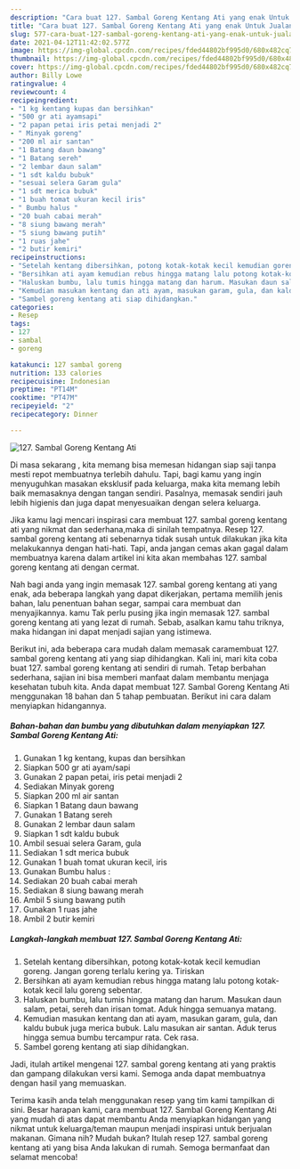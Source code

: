 ```yaml
---
description: "Cara buat 127. Sambal Goreng Kentang Ati yang enak Untuk Jualan"
title: "Cara buat 127. Sambal Goreng Kentang Ati yang enak Untuk Jualan"
slug: 577-cara-buat-127-sambal-goreng-kentang-ati-yang-enak-untuk-jualan
date: 2021-04-12T11:42:02.577Z
image: https://img-global.cpcdn.com/recipes/fded44802bf995d0/680x482cq70/127-sambal-goreng-kentang-ati-foto-resep-utama.jpg
thumbnail: https://img-global.cpcdn.com/recipes/fded44802bf995d0/680x482cq70/127-sambal-goreng-kentang-ati-foto-resep-utama.jpg
cover: https://img-global.cpcdn.com/recipes/fded44802bf995d0/680x482cq70/127-sambal-goreng-kentang-ati-foto-resep-utama.jpg
author: Billy Lowe
ratingvalue: 4
reviewcount: 4
recipeingredient:
- "1 kg kentang kupas dan bersihkan"
- "500 gr ati ayamsapi"
- "2 papan petai iris petai menjadi 2"
- " Minyak goreng"
- "200 ml air santan"
- "1 Batang daun bawang"
- "1 Batang sereh"
- "2 lembar daun salam"
- "1 sdt kaldu bubuk"
- "sesuai selera Garam gula"
- "1 sdt merica bubuk"
- "1 buah tomat ukuran kecil iris"
- " Bumbu halus "
- "20 buah cabai merah"
- "8 siung bawang merah"
- "5 siung bawang putih"
- "1 ruas jahe"
- "2 butir kemiri"
recipeinstructions:
- "Setelah kentang dibersihkan, potong kotak-kotak kecil kemudian goreng. Jangan goreng terlalu kering ya. Tiriskan"
- "Bersihkan ati ayam kemudian rebus hingga matang lalu potong kotak-kotak kecil lalu goreng sebentar."
- "Haluskan bumbu, lalu tumis hingga matang dan harum. Masukan daun salam, petai, sereh dan irisan tomat. Aduk hingga semuanya matang."
- "Kemudian masukan kentang dan ati ayam, masukan garam, gula, dan kaldu bubuk juga merica bubuk. Lalu masukan air santan. Aduk terus hingga semua bumbu tercampur rata. Cek rasa."
- "Sambel goreng kentang ati siap dihidangkan."
categories:
- Resep
tags:
- 127
- sambal
- goreng

katakunci: 127 sambal goreng 
nutrition: 133 calories
recipecuisine: Indonesian
preptime: "PT14M"
cooktime: "PT47M"
recipeyield: "2"
recipecategory: Dinner

---
```



![127. Sambal Goreng Kentang Ati](https://img-global.cpcdn.com/recipes/fded44802bf995d0/680x482cq70/127-sambal-goreng-kentang-ati-foto-resep-utama.jpg)

Di masa  sekarang , kita memang bisa memesan hidangan siap saji tanpa mesti repot membuatnya terlebih dahulu. Tapi, bagi kamu yang ingin menyuguhkan masakan eksklusif pada keluarga, maka kita memang lebih baik memasaknya dengan tangan sendiri. Pasalnya, memasak sendiri jauh lebih higienis dan juga dapat menyesuaikan dengan selera keluarga.

Jika kamu lagi mencari inspirasi cara membuat 127. sambal goreng kentang ati yang nikmat dan sederhana,maka di sinilah tempatnya. Resep 127. sambal goreng kentang ati  sebenarnya tidak susah untuk dilakukan jika kita melakukannya dengan hati-hati. Tapi, anda jangan cemas akan gagal dalam membuatnya 
karena dalam artikel ini kita akan membahas 127. sambal goreng kentang ati dengan cermat.  



Nah bagi anda yang ingin memasak 127. sambal goreng kentang ati yang enak, ada beberapa langkah yang dapat dikerjakan, pertama memilih jenis bahan, lalu penentuan bahan segar, sampai cara membuat dan menyajikannya. kamu Tak perlu pusing jika ingin memasak 127. sambal goreng kentang ati yang lezat di rumah. Sebab, asalkan kamu  tahu triknya, maka hidangan ini dapat menjadi sajian yang istimewa.

Berikut ini, ada beberapa cara mudah dalam memasak caramembuat 127. sambal goreng kentang ati yang siap dihidangkan. Kali ini, mari kita coba buat 127. sambal goreng kentang ati sendiri di rumah. Tetap berbahan sederhana, sajian ini bisa memberi manfaat dalam membantu menjaga kesehatan tubuh kita. Anda dapat membuat 127. Sambal Goreng Kentang Ati menggunakan 18 bahan dan 5 tahap pembuatan. Berikut ini cara dalam menyiapkan hidangannya.

<!--inarticleads1-->

##### Bahan-bahan dan bumbu yang dibutuhkan dalam menyiapkan 127. Sambal Goreng Kentang Ati:

1. Gunakan 1 kg kentang, kupas dan bersihkan
1. Siapkan 500 gr ati ayam/sapi
1. Gunakan 2 papan petai, iris petai menjadi 2
1. Sediakan  Minyak goreng
1. Siapkan 200 ml air santan
1. Siapkan 1 Batang daun bawang
1. Gunakan 1 Batang sereh
1. Gunakan 2 lembar daun salam
1. Siapkan 1 sdt kaldu bubuk
1. Ambil sesuai selera Garam, gula
1. Sediakan 1 sdt merica bubuk
1. Gunakan 1 buah tomat ukuran kecil, iris
1. Gunakan  Bumbu halus :
1. Sediakan 20 buah cabai merah
1. Sediakan 8 siung bawang merah
1. Ambil 5 siung bawang putih
1. Gunakan 1 ruas jahe
1. Ambil 2 butir kemiri




<!--inarticleads2-->

##### Langkah-langkah membuat 127. Sambal Goreng Kentang Ati:

1. Setelah kentang dibersihkan, potong kotak-kotak kecil kemudian goreng. Jangan goreng terlalu kering ya. Tiriskan
1. Bersihkan ati ayam kemudian rebus hingga matang lalu potong kotak-kotak kecil lalu goreng sebentar.
1. Haluskan bumbu, lalu tumis hingga matang dan harum. Masukan daun salam, petai, sereh dan irisan tomat. Aduk hingga semuanya matang.
1. Kemudian masukan kentang dan ati ayam, masukan garam, gula, dan kaldu bubuk juga merica bubuk. Lalu masukan air santan. Aduk terus hingga semua bumbu tercampur rata. Cek rasa.
1. Sambel goreng kentang ati siap dihidangkan.




Jadi, itulah artikel mengenai  127. sambal goreng kentang ati  yang praktis dan gampang dilakukan versi kami. Semoga anda dapat membuatnya dengan hasil yang memuaskan. 

Terima kasih anda telah menggunakan resep yang tim kami tampilkan di sini. Besar harapan kami, cara membuat  127. Sambal Goreng Kentang Ati yang mudah di atas dapat membantu Anda menyiapkan hidangan yang nikmat untuk keluarga/teman maupun menjadi inspirasi untuk berjualan makanan. Gimana nih? Mudah bukan? Itulah resep 127. sambal goreng kentang ati yang bisa Anda lakukan di rumah. Semoga bermanfaat dan selamat mencoba!

